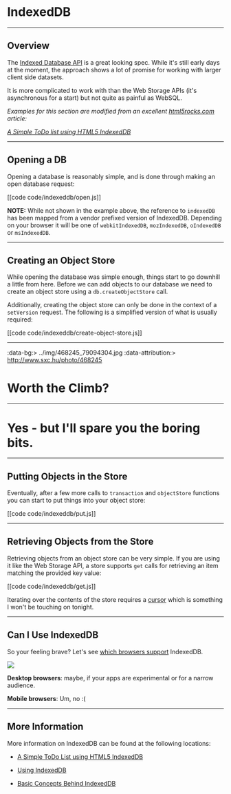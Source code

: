 # IndexedDB

---

## Overview

The [Indexed Database API](http://www.w3.org/TR/IndexedDB/) is a great looking spec.  While it's still early days at the moment, the approach shows a lot of promise for working with larger client side datasets.

It is more complicated to work with than the Web Storage APIs (it's asynchronous for a start) but not quite as painful as WebSQL.

_Examples for this section are modified from an excellent [html5rocks.com](http://www.html5rocks.com/) article:_

_[A Simple ToDo list using HTML5 IndexedDB](http://www.html5rocks.com/en/tutorials/indexeddb/todo/)_

---

## Opening a DB

Opening a database is reasonably simple, and is done through making an open database request:

[[code code/indexeddb/open.js]]

__NOTE:__ While not shown in the example above, the reference to `indexedDB` has been mapped from a vendor prefixed version of IndexedDB.  Depending on your browser it will be one of `webkitIndexedDB`, `mozIndexedDB`, `oIndexedDB` or `msIndexedDB`.

---

## Creating an Object Store

While opening the database was simple enough, things start to go downhill a little from here.  Before we can add objects to our database we need to create an object store using a `db.createObjectStore` call.

Additionally, creating the object store can only be done in the context of a `setVersion` request.  The following is a simplified version of what is usually required:

[[code code/indexeddb/create-object-store.js]]

---
:data-bg:> ../img/468245_79094304.jpg
:data-attribution:> http://www.sxc.hu/photo/468245

# Worth the Climb?

---

# Yes - but I'll spare you the boring bits.

---

## Putting Objects in the Store

Eventually, after a few more calls to `transaction` and `objectStore` functions you can start to put things into your object store:

[[code code/indexeddb/put.js]]

---

## Retrieving Objects from the Store

Retrieving objects from an object store can be very simple.  If you are using it like the Web Storage API, a store supports `get` calls for retrieving an item matching the provided key value:

[[code code/indexeddb/get.js]]

Iterating over the contents of the store requires a [cursor](http://www.w3.org/TR/IndexedDB/#cursor-concept) which is something I won't be touching on tonight. 


---

## Can I Use IndexedDB

So your feeling brave?  Let's see [which browsers support](http://caniuse.com/#feat=indexeddb) IndexedDB.

![](../img/indexeddb.png)

__Desktop browsers__: maybe, if your apps are experimental or for a narrow audience.

__Mobile browsers__:  Um, no :(

---

## More Information

More information on IndexedDB can be found at the following locations:

- [A Simple ToDo List using HTML5 IndexedDB](http://www.html5rocks.com/en/tutorials/indexeddb/todo/)

- [Using IndexedDB](https://developer.mozilla.org/en/IndexedDB/Using_IndexedDB)

- [Basic Concepts Behind IndexedDB](https://developer.mozilla.org/en/IndexedDB/Basic_Concepts_Behind_IndexedDB)